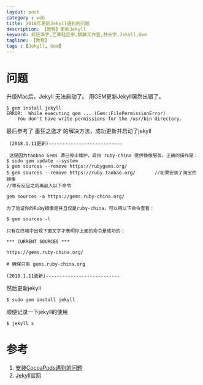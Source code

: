 ```yaml
---
layout: post
category : web
title: 2018年更新Jekyll遇到的问题
description: 【教程】更新Jekyll
keyword: 疯狂填字,芒果轻应用,麒麟工作室,林长宇,Jekyll,Gem
tagline: 【教程】
tags : [Jekyll, Gem]
---
```


# 问题

升级Mac后，Jekyll 无法启动了。
用GEM更新Jekyll居然出错了。

```
$ gem install jekyll
ERROR:  While executing gem ... (Gem::FilePermissionError)
    You don't have write permissions for the /usr/bin directory.
```

最后参考了 墨狂之逸才 的解决方法，成功更新并启动了jekyll

```
 (2018.1.11更新)---------------------------

 这是因为taobao Gems 源已停止维护，现由 ruby-china 提供镜像服务，正确的操作是：
$ sudo gem update --system
$ gem sources --remove https://rubygems.org/
$ gem sources --remove https://ruby.taobao.org/       //如果安装了淘宝的镜像
//等有反应之后再敲入以下命令

gem sources -a https://gems.ruby-china.org/

为了验证你的Ruby镜像是并且仅是ruby-china，可以用以下命令查看：

$ gem sources -l

只有在终端中出现下面文字才表明你上面的命令是成功的：

*** CURRENT SOURCES ***

https://gems.ruby-china.org/

# 确保只有 gems.ruby-china.org

(2018.1.11更新)---------------------------
```

然后更新jekyll

```
$ sudo gem install jekyll
```

顺便记录一下jekyll的使用

```
$ jekyll s
```



# 参考

 1. [安装CocoaPods遇到的问题](https://www.jianshu.com/p/f5ebfadb0a20)
 2. [Jekyll官网](https://jekyllrb.com/)
